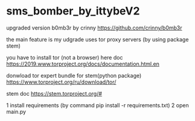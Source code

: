 # sms_bomber_by_ittybeV2
upgraded version b0mb3r by crinny
https://github.com/crinny/b0mb3r

the main feature is my udgrade uses tor proxy servers (by using package stem)


you have to install tor (not a browser) here doc
https://2019.www.torproject.org/docs/documentation.html.en

donwload tor expert bundle for stem(python package)
https://www.torproject.org/ru/download/tor/

stem doc
https://stem.torproject.org/#

1 install requirements (by command pip install -r requirements.txt)
2 open main.py
